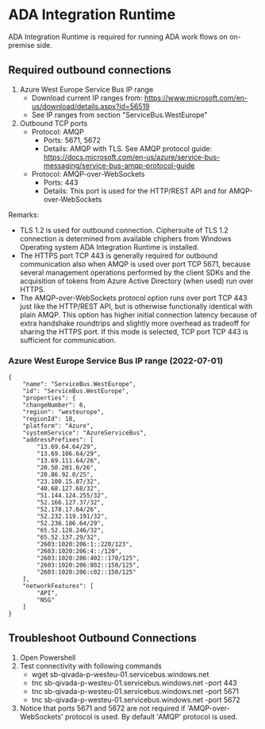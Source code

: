 # ADA Integration Runtime
ADA Integration Runtime is required for running ADA work flows on on-premise side.

## Required outbound connections
1. Azure West Europe Service Bus IP range
   - Download current IP ranges from: https://www.microsoft.com/en-us/download/details.aspx?id=56519
   - See IP ranges from section "ServiceBus.WestEurope"
2. Outbound TCP ports
   - Protocol: AMQP
     - Ports: 5671, 5672
     - Details: AMQP with TLS. See AMQP protocol guide: https://docs.microsoft.com/en-us/azure/service-bus-messaging/service-bus-amqp-protocol-guide
   - Protocol: AMQP-over-WebSockets
     - Ports: 443
     - Details: This port is used for the HTTP/REST API and for AMQP-over-WebSockets

Remarks:
- TLS 1.2 is used for outbound connection. Ciphersuite of TLS 1.2 connection is determined from available chiphers from Windows Operating system ADA Integration Runtime is installed.
- The HTTPS port TCP 443 is generally required for outbound communication also when AMQP is used over port TCP 5671, because several management operations performed by the client SDKs and the acquisition of tokens from Azure Active Directory (when used) run over HTTPS.
- The AMQP-over-WebSockets protocol option runs over port TCP 443 just like the HTTP/REST API, but is otherwise functionally identical with plain AMQP. This option has higher initial connection latency because of extra handshake roundtrips and slightly more overhead as tradeoff for sharing the HTTPS port. If this mode is selected, TCP port TCP 443 is sufficient for communication. 

### Azure West Europe Service Bus IP range (2022-07-01)
```
{
    "name": "ServiceBus.WestEurope",
    "id": "ServiceBus.WestEurope",
    "properties": {
    "changeNumber": 6,
    "region": "westeurope",
    "regionId": 18,
    "platform": "Azure",
    "systemService": "AzureServiceBus",
    "addressPrefixes": [
        "13.69.64.64/29",
        "13.69.106.64/29",
        "13.69.111.64/26",
        "20.50.201.0/26",
        "20.86.92.0/25",
        "23.100.15.87/32",
        "40.68.127.68/32",
        "51.144.124.255/32",
        "52.166.127.37/32",
        "52.178.17.64/26",
        "52.232.119.191/32",
        "52.236.186.64/29",
        "65.52.128.246/32",
        "65.52.137.29/32",
        "2603:1020:206:1::220/123",
        "2603:1020:206:4::/120",
        "2603:1020:206:402::170/125",
        "2603:1020:206:802::150/125",
        "2603:1020:206:c02::150/125"
    ],
    "networkFeatures": [
        "API",
        "NSG"
    ]
}
```
## Troubleshoot Outbound Connections
1. Open Powershell
2. Test connectivity with following commands
   - wget sb-qivada-p-westeu-01.servicebus.windows.net
   - tnc sb-qivada-p-westeu-01.servicebus.windows.net -port 443
   - tnc sb-qivada-p-westeu-01.servicebus.windows.net -port 5671
   - tnc sb-qivada-p-westeu-01.servicebus.windows.net -port 5672
3. Notice that ports 5671 and 5672 are not required if 'AMQP-over-WebSockets' protocol is used. By default 'AMQP' protocol is used.
